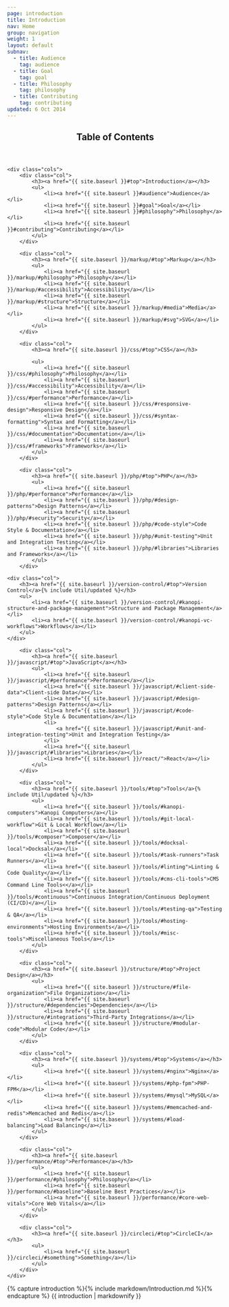 ```yaml
---
page: introduction
title: Introduction
nav: Home
group: navigation
weight: 1
layout: default
subnav:
  - title: Audience
    tag: audience
  - title: Goal
    tag: goal
  - title: Philosophy
    tag: philosophy
  - title: Contributing
    tag: contributing
updated: 6 Oct 2014
---
```


<div class="toc">
	<header>
		<h2>Table of Contents</h2>
	</header>

	<div class="cols">
		<div class="col">
			<h3><a href="{{ site.baseurl }}#top">Introduction</a></h3>
			<ul>
				<li><a href="{{ site.baseurl }}#audience">Audience</a></li>
				<li><a href="{{ site.baseurl }}#goal">Goal</a></li>
				<li><a href="{{ site.baseurl }}#philosophy">Philosophy</a></li>
				<li><a href="{{ site.baseurl }}#contributing">Contributing</a></li>
			</ul>
		</div>

		<div class="col">
			<h3><a href="{{ site.baseurl }}/markup/#top">Markup</a></h3>
			<ul>
				<li><a href="{{ site.baseurl }}/markup/#philosophy">Philosophy</a></li>
				<li><a href="{{ site.baseurl }}/markup/#accessibility">Accessibility</a></li>
				<li><a href="{{ site.baseurl }}/markup/#structure">Structure</a></li>
				<li><a href="{{ site.baseurl }}/markup/#media">Media</a></li>
				<li><a href="{{ site.baseurl }}/markup/#svg">SVG</a></li>
			</ul>
		</div>

		<div class="col">
			<h3><a href="{{ site.baseurl }}/css/#top">CSS</a></h3>

			<ul>
				<li><a href="{{ site.baseurl }}/css/#philosophy">Philosophy</a></li>
				<li><a href="{{ site.baseurl }}/css/#accessibility">Accessibility</a></li>
				<li><a href="{{ site.baseurl }}/css/#performance">Performance</a></li>
				<li><a href="{{ site.baseurl }}/css/#responsive-design">Responsive Design</a></li>
				<li><a href="{{ site.baseurl }}/css/#syntax-formatting">Syntax and Formatting</a></li>
				<li><a href="{{ site.baseurl }}/css/#documentation">Documentation</a></li>
				<li><a href="{{ site.baseurl }}/css/#frameworks">Frameworks</a></li>
			</ul>
		</div>

		<div class="col">
			<h3><a href="{{ site.baseurl }}/php/#top">PHP</a></h3>
			<ul>
				<li><a href="{{ site.baseurl }}/php/#performance">Performance</a></li>
				<li><a href="{{ site.baseurl }}/php/#design-patterns">Design Patterns</a></li>
				<li><a href="{{ site.baseurl }}/php/#security">Security</a></li>
				<li><a href="{{ site.baseurl }}/php/#code-style">Code Style & Documentation</a></li>
				<li><a href="{{ site.baseurl }}/php/#unit-testing">Unit and Integration Testing</a></li>
				<li><a href="{{ site.baseurl }}/php/#libraries">Libraries and Frameworks</a></li>
			</ul>
		</div>

	<div class="col">
		<h3><a href="{{ site.baseurl }}/version-control/#top">Version Control</a>{% include Util/updated %}</h3>
		<ul>
			<li><a href="{{ site.baseurl }}/version-control/#kanopi-structure-and-package-management">Structure and Package Management</a></li>
			<li><a href="{{ site.baseurl }}/version-control/#kanopi-vc-workflows">Workflows</a></li>
		</ul>
	</div>

		<div class="col">
			<h3><a href="{{ site.baseurl }}/javascript/#top">JavaScript</a></h3>
			<ul>
				<li><a href="{{ site.baseurl }}/javascript/#performance">Performance</a></li>
				<li><a href="{{ site.baseurl }}/javascript/#client-side-data">Client-side Data</a></li>
				<li><a href="{{ site.baseurl }}/javascript/#design-patterns">Design Patterns</a></li>
				<li><a href="{{ site.baseurl }}/javascript/#code-style">Code Style & Documentation</a></li>
				<li>
					<a href="{{ site.baseurl }}/javascript/#unit-and-integration-testing">Unit and Integration Testing</a>
				</li>
				<li><a href="{{ site.baseurl }}/javascript/#libraries">Libraries</a></li>
				<li><a href="{{ site.baseurl }}/react/">React</a></li>
			</ul>
		</div>

		<div class="col">
			<h3><a href="{{ site.baseurl }}/tools/#top">Tools</a>{% include Util/updated %}</h3>
			<ul>
				<li><a href="{{ site.baseurl }}/tools/#kanopi-computers">Kanopi Computers</a></li>
				<li><a href="{{ site.baseurl }}/tools/#git-local-workflow">Git & Local Workflow</a></li>
				<li><a href="{{ site.baseurl }}/tools/#composer">Composer</a></li>
				<li><a href="{{ site.baseurl }}/tools/#docksal-local">Docksal</a></li>
				<li><a href="{{ site.baseurl }}/tools/#task-runners">Task Runners</a></li>
				<li><a href="{{ site.baseurl }}/tools/#linting">Linting & Code Quality</a></li>
				<li><a href="{{ site.baseurl }}/tools/#cms-cli-tools">CMS Command Line Tools<</a></li>
				<li><a href="{{ site.baseurl }}/tools/#continuous">Continuous Integration/Continuous Deployment (CI/CD)</a></li>
				<li><a href="{{ site.baseurl }}/tools/#testing-qa">Testing & QA</a></li>
				<li><a href="{{ site.baseurl }}/tools/#hosting-environments">Hosting Environments</a></li>
				<li><a href="{{ site.baseurl }}/tools/#misc-tools">Miscellaneous Tools</a></li>
			</ul>
		</div>

		<div class="col">
			<h3><a href="{{ site.baseurl }}/structure/#top">Project Design</a></h3>
			<ul>
				<li><a href="{{ site.baseurl }}/structure/#file-organization">File Organization</a></li>
				<li><a href="{{ site.baseurl }}/structure/#dependencies">Dependencies</a></li>
				<li><a href="{{ site.baseurl }}/structure/#integrations">Third-Party Integrations</a></li>
				<li><a href="{{ site.baseurl }}/structure/#modular-code">Modular Code</a></li>
			</ul>
		</div>

		<div class="col">
			<h3><a href="{{ site.baseurl }}/systems/#top">Systems</a></h3>
			<ul>
				<li><a href="{{ site.baseurl }}/systems/#nginx">Nginx</a></li>
				<li><a href="{{ site.baseurl }}/systems/#php-fpm">PHP-FPM</a></li>
				<li><a href="{{ site.baseurl }}/systems/#mysql">MySQL</a></li>
				<li><a href="{{ site.baseurl }}/systems/#memcached-and-redis">Memcached and Redis</a></li>
				<li><a href="{{ site.baseurl }}/systems/#load-balancing">Load Balancing</a></li>
			</ul>
		</div>

		<div class="col">
			<h3><a href="{{ site.baseurl }}/performance/#top">Performance</a></h3>
			<ul>
				<li><a href="{{ site.baseurl }}/performance/#philosophy">Philosophy</a></li>
				<li><a href="{{ site.baseurl }}/performance/#baseline">Baseline Best Practices</a></li>
				<li><a href="{{ site.baseurl }}/performance/#core-web-vitals">Core Web Vitals</a></li>
			</ul>
		</div>

		<div class="col">
			<h3><a href="{{ site.baseurl }}/circleci/#top">CircleCI</a></h3>
			<ul>
				<li><a href="{{ site.baseurl }}/circleci/#something">Something</a></li>
			</ul>
		</div>
	</div>
	
</div>

<div class="docs-section">
		{% capture introduction %}{% include markdown/Introduction.md %}{% endcapture %}
		{{ introduction | markdownify }}
</div>
